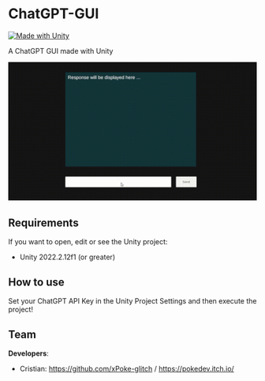 # ChatGPT-GUI
[![Made with Unity](https://img.shields.io/badge/Made%20with-Unity-57b9d3.svg?style=flat&logo=unity)](https://www.unity.com)

A ChatGPT GUI made with Unity

<img src="https://github.com/xPoke-glitch/ChatGPT-GUI/blob/main/Screenshots/example.gif" width="750">

## Requirements

If you want to open, edit or see the Unity project:
* Unity 2022.2.12f1 (or greater)

## How to use

Set your ChatGPT API Key in the Unity Project Settings and then execute the project!

## Team

**Developers**:
* Cristian: https://github.com/xPoke-glitch / https://pokedev.itch.io/
